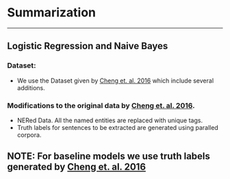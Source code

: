 # Summarization
---
## Logistic Regression and Naive Bayes

### Dataset:
* We use the Dataset given by <a href='https://aclweb.org/anthology/P16-1046'>Cheng et. al. 2016</a> which include several additions. 

### **Modifications to the original data by <a href='https://aclweb.org/anthology/P16-1046'>Cheng et. al. 2016</a>.**
* NERed Data. All the named entities are replaced with unique tags.
* Truth labels for sentences to be extracted are generated using paralled corpora.

**NOTE: For baseline models we use truth labels generated by <a href='https://aclweb.org/anthology/P16-1046'>Cheng et. al. 2016</a>**
---
